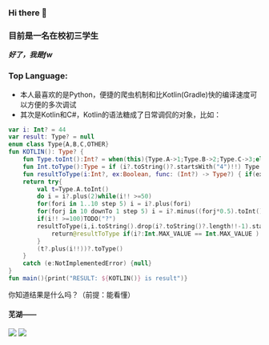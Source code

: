 ### Hi there 👋

### 目前是一名在校初三学生

***好了，我是fw***

### Top Language:

- 本人最喜欢的是Python，便捷的爬虫机制和比Kotlin(Gradle)快的编译速度可以方便的多次调试
- 其次是Kotlin和C#，Kotlin的语法糖成了日常调侃的对象，比如：
```kotlin
var i: Int? = 44
var result: Type? = null
enum class Type{A,B,C,OTHER}
fun KOTLIN(): Type? {
    fun Type.toInt():Int? = when(this){Type.A->1;Type.B->2;Type.C->3;else->null}
    fun Int.toType():Type = if (i?.toString()?.startsWith("4")!!) Type.A else Type.OTHER
    fun resultToType(i:Int?, ex:Boolean, func: (Int?) -> Type?) { if(ex)result=func(i) }
    return try{
        val t=Type.A.toInt()
        do i = i?.plus(2)while(i!! >=50)
        for(fori in 1..10 step 5) i = i?.plus(fori)
        for(forj in 10 downTo 1 step 5) i = i?.minus((forj*0.5).toInt())
        if(i!! >=100)TODO("?")
        resultToType(i,i.toString().drop(i?.toString()?.length!!-1).startsWith('1')) {
            return@resultToType if(i?:Int.MAX_VALUE == Int.MAX_VALUE ) null else i?.toType()
        }
        (t?.plus(i!!))?.toType()
    }
    catch (e:NotImplementedError) {null}
}
fun main(){print("RESULT: ${KOTLIN()} is result")}
```
你知道结果是什么吗？（前提：能看懂）
#### 芜湖——
![](https://github-readme-stats.vercel.app/api?username=awesomehhhhh&show_icons=true&icon_color=CE1D2D&text_color=718096&bg_color=ffffff)
![](https://visitor-badge.glitch.me/badge?page_id=awesomehhhhh)

